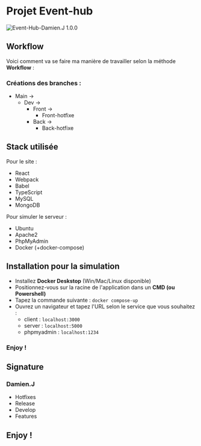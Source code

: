 # Projet Event-hub
![Event-Hub-Damien.J 1.0.0](https://img.shields.io/badge/Event--Hub--Damien.J-1.0.0-red)

## Workflow
Voici comment va se faire ma manière de travailler selon la méthode **Workflow** :

### Créations des branches :
* Main ->
    * Dev ->
        * Front ->
            * Front-hotfixe
        * Back
            -> 
            * Back-hotfixe

## Stack utilisée
Pour le site :
* React
* Webpack
* Babel
* TypeScript
* MySQL
* MongoDB

Pour simuler le serveur :
* Ubuntu
* Apache2
* PhpMyAdmin
* Docker (+docker-compose)

## Installation pour la simulation

* Installez **Docker Deskstop** (Win/Mac/Linux disponible)
* Positionnez-vous sur la racine de l'application dans un **CMD (ou Powershell)**
* Tapez la commande suivante : `docker compose-up`
* Ouvrez un navigateur et tapez l'URL selon le service que vous souhaitez : 
    * client : `localhost:3000`
    * server : `localhost:5000`
    * phpmyadmin : `localhost:1234`

### Enjoy !

## Signature
### Damien.J
* Hotfixes
* Release
* Develop
* Features

## Enjoy !